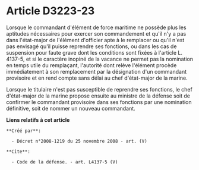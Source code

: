 # Article D3223-23

Lorsque le commandant d'élément de force maritime ne possède plus les aptitudes nécessaires pour exercer son commandement et
qu'il n'y a pas dans l'état-major de l'élément d'officier apte à le remplacer ou qu'il n'est pas envisagé qu'il puisse
reprendre ses fonctions, ou dans les cas de suspension pour faute grave dont les conditions sont fixées à l'article L.
4137-5, et si le caractère inopiné de la vacance ne permet pas la nomination en temps utile du remplaçant, l'autorité dont
relève l'élément procède immédiatement à son remplacement par la désignation d'un commandant provisoire et en rend compte
sans délai au chef d'état-major de la marine. 

Lorsque le titulaire n'est pas susceptible de reprendre ses fonctions, le chef d'état-major de la marine propose ensuite au
ministre de la défense soit de confirmer le commandant provisoire dans ses fonctions par une nomination définitive, soit de
nommer un nouveau commandant.

**Liens relatifs à cet article**

	**Créé par**:

	  - Décret n°2008-1219 du 25 novembre 2008 - art. (V)

	**Cite**:

	  - Code de la défense. - art. L4137-5 (V)
